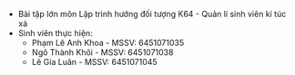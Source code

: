 - Bài tập lớn môn Lập trình hướng đối tượng K64 - Quản lí sinh viên kí túc xá
- Sinh viên thực hiện:
   + Phạm Lê Anh Khoa - MSSV: 6451071035
   + Ngô Thành Khôi - MSSV: 6451071038
   + Lê Gia Luân - MSSV: 6451071045
